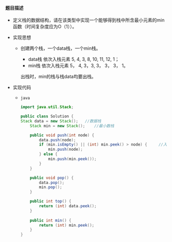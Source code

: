 #### 题目描述

* 定义栈的数据结构，请在该类型中实现一个能够得到栈中所含最小元素的min函数（时间复杂度应为O（1））。

* 实现思想

  * 创建两个栈，一个data栈，一个min栈。

    * data栈 依次入栈元素 5,   4,   3,   8,   10,   11,   12,   1；
    * min栈 依次入栈元素 5， 4,   3，3,    3，  3，   3， 1。

    出栈时，min的栈与栈data均要出栈。

* 实现代码

  * `java`

    ```java
    import java.util.Stack;
    
    public class Solution {
    Stack data = new Stack();   //数据栈
        Stack min = new Stack();    //最小数栈
    
        public void push(int node) {
            data.push(node);
            if (min.isEmpty() || (int) min.peek() > node) {     //入栈元素小于最小数栈
                min.push(node);
            } else {
                min.push(min.peek());
            }
        }
    
        public void pop() {
            data.pop();
            min.pop();
        }
    
        public int top() {
            return (int) data.peek();
        }
        
        public int min() {
            return (int) min.peek();
        }
    }
    ```

    